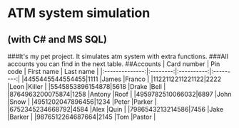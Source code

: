 # ATM system simulation 
## (with C# and MS SQL)
###It's my pet project. It simulates atm system with extra functions.
###All accounts you can find in the next table.
##Accounts
|  Card number   | Pin code | First name | Last name |
|:--------------:|:--------:|:----------:|:---------:|
|4455445544554455|1111      |James       |Franco     |
|1122112211221122|2222      |Leon        |Killer     |
|5545853896154878|5618      |Drake       |Bell       |
|8764963200075874|1258      |Antony      |Roof       |
|4959782510066032|6897      |John        |Snow       |
|4951202047896456|1234      |Peter       |Parker     |
|6752345234668792|4584      |Alex        |Quin       |
|7986543213214586|7456      |Jake        |Barker     |
|9876512264687664|2145      |Tom         |Pastor     |

